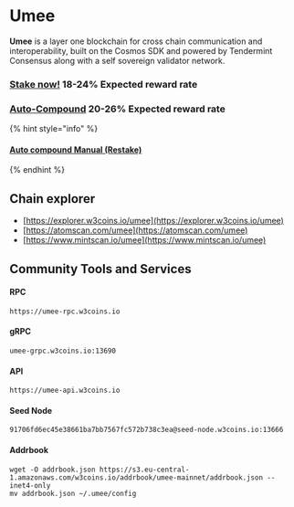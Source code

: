 # Umee

**Umee** is a layer one blockchain for cross chain communication and interoperability, built on the Cosmos SDK and powered by Tendermint Consensus along with a self sovereign validator network.

### [Stake now!](https://wallet.keplr.app/chains/umee?modal=validator\&chain=umee-1\&validator\_address=umeevaloper1cv2qlz78j5d8fs75lxnystu2lsprvt64yrgfap\&referral=true)  18-24% Expected reward rate

### [**Auto-Compound**](https://restake.app/umee/umeevaloper1cv2qlz78j5d8fs75lxnystu2lsprvt64yrgfap/stake)  **20-26**% Expected reward rate

{% hint style="info" %}
#### [Auto compound Manual (Restake)](https://youtu.be/XOH161O3C5w)
{% endhint %}

## **Chain explorer**

* [https://explorer.w3coins.io/umee](https://explorer.w3coins.io/umee)
* [https://atomscan.com/umee](https://atomscan.com/umee)
* [https://www.mintscan.io/umee](https://www.mintscan.io/umee)

## Community Tools and Services

#### **RPC**

```
https://umee-rpc.w3coins.io
```

#### **gRPC**

```
umee-grpc.w3coins.io:13690
```

#### **API**

```
https://umee-api.w3coins.io
```

#### **Seed Node**

```
91706fd6ec45e38661ba7bb7567fc572b738c3ea@seed-node.w3coins.io:13666
```

#### **Addrbook**

```
wget -O addrbook.json https://s3.eu-central-1.amazonaws.com/w3coins.io/addrbook/umee-mainnet/addrbook.json --inet4-only
mv addrbook.json ~/.umee/config
```


